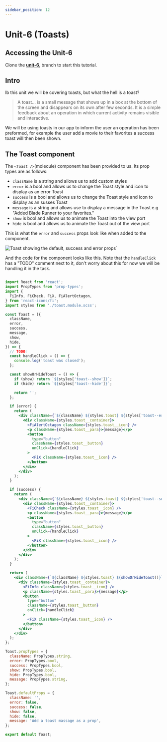 ```yaml
---
sidebar_position: 12
---
```


# Unit-6 (Toasts)

## Accessing the Unit-6 

Clone the **[unit-6](https://github.com/paul-blackwell/movie-search/tree/unit-6)**, branch to start this tutorial.

## Intro

Ib this unit we will be covering toasts, but what the hell is a toast?
>A toast... is a small message that shows up in a box at the bottom of the screen and disappears on its own after few seconds. It is a simple feedback about an operation in which current activity remains visible and interactive.

We will be using toasts in our app to inform the user an operation has been preformed, for example the user add a movie to their favorites a success toast will then been shown.


## The Toast component 

The `<Toast />`(molecule) component has been provided to us. Its prop types are as follows:
- `className` is a string and allows us to add custom styles
- `error` is a bool and allows us to change the Toast style and icon to  display as an error Toast
- `success` is a bool and allows us to change the Toast style and icon to  display as an susses Toast
- `message` is a string and allows use to display a message in the Toast e.g "Added Blade Runner to your favorites."
- `show` is bool and allows us to animate the Toast into the view port
- `hide` is bool and allows us to animate the Toast out of the view port

This is what the `error` and `success` props look like when added to the component.

![Toast showing the default, success and error props`](/img/unit-6/toasts.png)

And the code for the component looks like this. Note that the `handleClick` has a "TODO" comment next to it, don't worry about this for now we will be handling it in the task.

``` jsx

import React from 'react';
import PropTypes from 'prop-types';
import {
  FiInfo, FiCheck, FiX, FiAlertOctagon,
} from 'react-icons/fi';
import styles from './toast.module.scss';

const Toast = ({
  className,
  error,
  success,
  message,
  show,
  hide,
}) => {
  // TODO:
  const handleClick = () => {
    console.log('toast was closed');
  };

  const showOrHideToast = () => {
    if (show) return `${styles['toast--show']}`;
    if (hide) return `${styles['toast--hide']}`;

    return '';
  };

  if (error) {
    return (
      <div className={`${className} ${styles.toast} ${styles['toast--error']} ${showOrHideToast()}`}>
        <div className={styles.toast__container}>
          <FiAlertOctagon className={styles.toast__icon} />
          <p className={styles.toast__para}>{message}</p>
          <button
            type="button"
            className={styles.toast__button}
            onClick={handleClick}
          >
            <FiX className={styles.toast__icon} />
          </button>
        </div>
      </div>
    );
  }

  if (success) {
    return (
      <div className={`${className} ${styles.toast} ${styles['toast--success']} ${showOrHideToast()}`}>
        <div className={styles.toast__container}>
          <FiCheck className={styles.toast__icon} />
          <p className={styles.toast__para}>{message}</p>
          <button
            type="button"
            className={styles.toast__button}
            onClick={handleClick}
          >
            <FiX className={styles.toast__icon} />
          </button>
        </div>
      </div>
    );
  }

  return (
    <div className={`${className} ${styles.toast} ${showOrHideToast()}`}>
      <div className={styles.toast__container}>
        <FiInfo className={styles.toast__icon} />
        <p className={styles.toast__para}>{message}</p>
        <button
          type="button"
          className={styles.toast__button}
          onClick={handleClick}
        >
          <FiX className={styles.toast__icon} />
        </button>
      </div>
    </div>
  );
};

Toast.propTypes = {
  className: PropTypes.string,
  error: PropTypes.bool,
  success: PropTypes.bool,
  show: PropTypes.bool,
  hide: PropTypes.bool,
  message: PropTypes.string,
};

Toast.defaultProps = {
  className: '',
  error: false,
  success: false,
  show: false,
  hide: false,
  message: 'Add a toast massage as a prop',
};

export default Toast;

```
